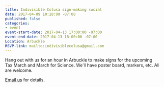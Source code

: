 ```yaml
---
title: Indivisible Colusa sign-making social
date: 2017-04-09 10:28:00 -07:00
published: false
categories:
- event
event-start-date: 2017-04-13 17:00:00 -07:00
event-end-date: 2017-04-13 18:00:00 -07:00
Location: Arbuckle
RSVP-link: mailto:indivisiblecolusa@gmail.com
---
```


Hang out with us for an hour in Arbuckle to make signs for the upcoming Tax March and March for Science. We'll have poster board, markers, etc. All are welcome. 

[Email us](mailto:indivisiblecolusa@gmail.com) for details. 